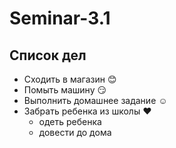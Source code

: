 # Seminar-3.1

## Список дел
* Сходить в магазин :blush:
* Помыть машину :smirk:
* Выполнить домашнее задание :relaxed:
* Забрать ребенка из школы :heart:
  * одеть ребенка
  * довести до дома
